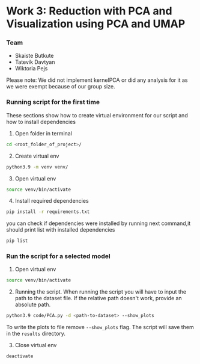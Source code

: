 # Work 3: Reduction with PCA and Visualization using PCA and UMAP

### Team
- Skaiste Butkute
- Tatevik Davtyan
- Wiktoria Pejs

Please note: We did not implement kernelPCA or did any analysis for it as we were exempt because of our group size. 

### Running script for the first time
These sections show how to create virtual environment for
our script and how to install dependencies
1. Open folder in terminal
```bash
cd <root_folder_of_project>/
```
2. Create virtual env
```bash
python3.9 -m venv venv/
```
3. Open virtual env
```bash
source venv/bin/activate
```
4. Install required dependencies
```bash
pip install -r requirements.txt
```
you can check if dependencies were installed by running next
command,it should print list with installed dependencies
```bash
pip list
```

### Run the script for a selected model
1. Open virtual env
```bash
source venv/bin/activate
```
2. Running the script.
When running the script you will have to input the path to the dataset file. If the relative path doesn't work, provide an absolute path.
```bash
python3.9 code/PCA.py -d <path-to-dataset> --show_plots
```
To write the plots to file remove `--show_plots` flag. The script will save them in the `results` directory.

3. Close virtual env
```bash
deactivate
```